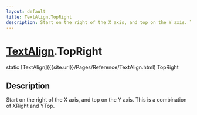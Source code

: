 ```yaml
---
layout: default
title: TextAlign.TopRight
description: Start on the right of the X axis, and top on the Y axis. This is a combination of XRight and YTop.
---
```

# [TextAlign]({{site.url}}/Pages/Reference/TextAlign.html).TopRight

<div class='signature' markdown='1'>
static [TextAlign]({{site.url}}/Pages/Reference/TextAlign.html) TopRight
</div>

## Description
Start on the right of the X axis, and top on the Y axis.
This is a combination of XRight and YTop.

